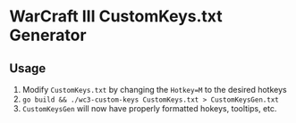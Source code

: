 # WarCraft III CustomKeys.txt Generator

## Usage

1. Modify `CustomKeys.txt` by changing the `Hotkey=M` to the desired hotkeys
1. `go build && ./wc3-custom-keys CustomKeys.txt > CustomKeysGen.txt`
1. `CustomKeysGen` will now have properly formatted hokeys, tooltips, etc.
